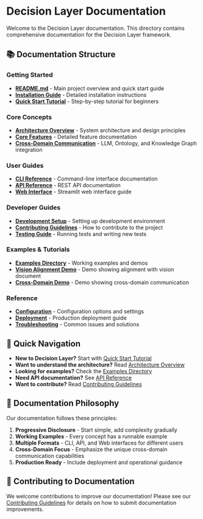 # Decision Layer Documentation

Welcome to the Decision Layer documentation. This directory contains comprehensive documentation for the Decision Layer framework.

## 📚 Documentation Structure

### **Getting Started**
- **[README.md](../README.md)** - Main project overview and quick start guide
- **[Installation Guide](installation.md)** - Detailed installation instructions
- **[Quick Start Tutorial](quickstart.md)** - Step-by-step tutorial for beginners

### **Core Concepts**
- **[Architecture Overview](architecture.md)** - System architecture and design principles
- **[Core Features](features.md)** - Detailed feature documentation
- **[Cross-Domain Communication](cross-domain.md)** - LLM, Ontology, and Knowledge Graph integration

### **User Guides**
- **[CLI Reference](cli.md)** - Command-line interface documentation
- **[API Reference](api.md)** - REST API documentation
- **[Web Interface](web-interface.md)** - Streamlit web interface guide

### **Developer Guides**
- **[Development Setup](development.md)** - Setting up development environment
- **[Contributing Guidelines](../.github/CONTRIBUTING.md)** - How to contribute to the project
- **[Testing Guide](testing.md)** - Running tests and writing new tests

### **Examples & Tutorials**
- **[Examples Directory](../examples/)** - Working examples and demos
- **[Vision Alignment Demo](../examples/vision_alignment_demo.py)** - Demo showing alignment with vision document
- **[Cross-Domain Demo](../examples/cross_domain_demo.py)** - Demo showing cross-domain communication

### **Reference**
- **[Configuration](configuration.md)** - Configuration options and settings
- **[Deployment](deployment.md)** - Production deployment guide
- **[Troubleshooting](troubleshooting.md)** - Common issues and solutions

## 🚀 Quick Navigation

- **New to Decision Layer?** Start with [Quick Start Tutorial](quickstart.md)
- **Want to understand the architecture?** Read [Architecture Overview](architecture.md)
- **Looking for examples?** Check the [Examples Directory](../examples/)
- **Need API documentation?** See [API Reference](api.md)
- **Want to contribute?** Read [Contributing Guidelines](../.github/CONTRIBUTING.md)

## 📖 Documentation Philosophy

Our documentation follows these principles:

1. **Progressive Disclosure** - Start simple, add complexity gradually
2. **Working Examples** - Every concept has a runnable example
3. **Multiple Formats** - CLI, API, and Web interfaces for different users
4. **Cross-Domain Focus** - Emphasize the unique cross-domain communication capabilities
5. **Production Ready** - Include deployment and operational guidance

## 🤝 Contributing to Documentation

We welcome contributions to improve our documentation! Please see our [Contributing Guidelines](../.github/CONTRIBUTING.md) for details on how to submit documentation improvements.
